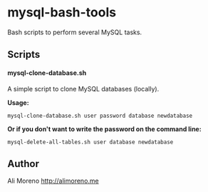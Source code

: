 # mysql-bash-tools
Bash scripts to perform several MySQL tasks.

## Scripts

#### mysql-clone-database.sh
A simple script to clone MySQL databases (locally).

**Usage:**

`mysql-clone-database.sh user password database newdatabase`

**Or if you don't want to write the password on the command line:**

`mysql-delete-all-tables.sh user database newdatabase`

## Author
Ali Moreno <http://alimoreno.me>
